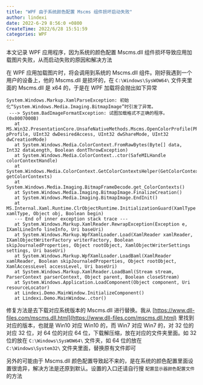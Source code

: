 ```yaml
---
title: "WPF 由于系统颜色配置 Mscms 组件损坏启动失败"
author: lindexi
date: 2022-6-29 8:56:0 +0800
CreateTime: 2022/6/28 15:51:59
categories: WPF
---
```


本文记录 WPF 应用程序，因为系统的颜色配置 Mscms.dll 组件损坏导致应用加载图片失败，从而启动失败的原因和解决方法

<!--more-->


<!-- CreateTime:2022/6/28 15:51:59 -->


<!-- 博客 -->
<!-- 发布 -->

在 WPF 应用加载图片时，将会调用到系统的 Mscms.dll 组件。刚好我遇到一个用户的设备上，他的 Mscms.dll 是损坏的，在 `C:\Windows\SysWOW64\` 文件夹里面的 Mscms.dll 是 x64 的，于是在 WPF 加载将会抛出如下异常

```
System.Windows.Markup.XamlParseException: 初始化“System.Windows.Media.Imaging.BitmapImage”时引发了异常。
 ---> System.BadImageFormatException: 试图加载格式不正确的程序。 (0x8007000B)
   at MS.Win32.PresentationCore.UnsafeNativeMethods.Mscms.OpenColorProfile(PROFILE& pProfile, UInt32 dwDesiredAccess, UInt32 dwShareMode, UInt32 dwCreationMode)
   at System.Windows.Media.ColorContext.FromRawBytes(Byte[] data, Int32 dataLength, Boolean dontThrowException)
   at System.Windows.Media.ColorContext..ctor(SafeMILHandle colorContextHandle)
   at System.Windows.Media.ColorContext.GetColorContextsHelper(GetColorContextsDelegate getColorContexts)
   at System.Windows.Media.Imaging.BitmapFrameDecode.get_ColorContexts()
   at System.Windows.Media.Imaging.BitmapImage.FinalizeCreation()
   at System.Windows.Media.Imaging.BitmapImage.EndInit()
   at MS.Internal.Xaml.Runtime.ClrObjectRuntime.InitializationGuard(XamlType xamlType, Object obj, Boolean begin)
   --- End of inner exception stack trace ---
   at System.Windows.Markup.XamlReader.RewrapException(Exception e, IXamlLineInfo lineInfo, Uri baseUri)
   at System.Windows.Markup.WpfXamlLoader.Load(XamlReader xamlReader, IXamlObjectWriterFactory writerFactory, Boolean skipJournaledProperties, Object rootObject, XamlObjectWriterSettings settings, Uri baseUri)
   at System.Windows.Markup.WpfXamlLoader.LoadBaml(XamlReader xamlReader, Boolean skipJournaledProperties, Object rootObject, XamlAccessLevel accessLevel, Uri baseUri)
   at System.Windows.Markup.XamlReader.LoadBaml(Stream stream, ParserContext parserContext, Object parent, Boolean closeStream)
   at System.Windows.Application.LoadComponent(Object component, Uri resourceLocator)
   at Lindexi.Demo.MainWindow.InitializeComponent()
   at Lindexi.Demo.MainWindow..ctor()
```

修复方法是去下载对应系统版本的 Mscms.dll 进行替换。我从 [https://www.dll-files.com/mscms.dll.html](https://www.dll-files.com/mscms.dll.html) 里找到对应的版本，也就是 Win10 对应 Win10 的，而 Win7 对应 Win7 的，对 32 位的对应 32 位，对 64 位的对应 64 位，下载解压缩，放在对应的文件夹里面。如 32 位的放在 `C:\Windows\SysWOW64\` 文件夹，如 64 位的放在 `C:\Windows\System32\` 文件夹里面，替换原有文件即可

另外的可能由于 Mscms.dll 颜色配置导致起不来的，是在系统的颜色配置里面设置很诡异，解决方法是还原到默认。设置的入口还请自行搜 `配置显示器颜色配置文件` 的方法
